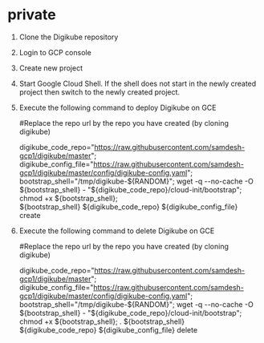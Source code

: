 # private

1. Clone the Digikube repository
2. Login to GCP console
3. Create new project
4. Start Google Cloud Shell.  If the shell does not start in the newly created project then switch to the newly created project.
5. Execute the following command to deploy Digikube on GCE
  
      #Replace the repo url by the repo you have created (by cloning digikube)

      digikube_code_repo="https://raw.githubusercontent.com/samdesh-gcp1/digikube/master";	
      digikube_config_file="https://raw.githubusercontent.com/samdesh-gcp1/digikube/master/config/digikube-config.yaml";	
      bootstrap_shell="/tmp/digikube-${RANDOM}";
      wget -q --no-cache -O ${bootstrap_shell} - "${digikube_code_repo}/cloud-init/bootstrap";		
      chmod +x ${bootstrap_shell};								
      ${bootstrap_shell} ${digikube_code_repo} ${digikube_config_file} create
  
  
6. Execute the following command to delete Digikube on GCE

      #Replace the repo url by the repo you have created (by cloning digikube)
      
      digikube_code_repo="https://raw.githubusercontent.com/samdesh-gcp1/digikube/master";
      digikube_config_file="https://raw.githubusercontent.com/samdesh-gcp1/digikube/master/config/digikube-config.yaml";	
      bootstrap_shell="/tmp/digikube-${RANDOM}";
      wget -q --no-cache -O ${bootstrap_shell} - "${digikube_code_repo}/cloud-init/bootstrap";
      chmod +x ${bootstrap_shell};
      . ${bootstrap_shell} ${digikube_code_repo} ${digikube_config_file} delete 
